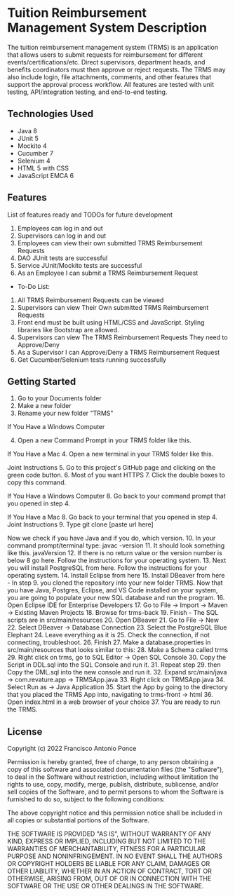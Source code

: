 # Tuition Reimbursement Management System Description
The tuition reimbursement management system (TRMS) is an application that allows users to submit requests for reimbursement for different events/certifications/etc. Direct supervisors, department heads, and benefits coordinators must then approve or reject requests. The TRMS may also include login, file attachments, comments, and other features that support the approval process workflow. All features are tested with unit testing, API/integration testing, and end-to-end testing.

## Technologies Used
- Java 8
- JUnit 5
- Mockito 4
- Cucumber 7
- Selenium 4
- HTML 5 with CSS
- JavaScript EMCA 6

## Features
List of features ready and TODOs for future development
1. Employees can log in and out
2. Supervisors can log in and out
3. Employees can view their own submitted TRMS Reimbursement Requests
4. DAO JUnit tests are successful
5. Service JUnit/Mockito tests are successful
6. As an Employee I can submit a TRMS Reimbursement Request
  - To-Do List:
1. All TRMS Reimbursement Requests can be viewed
2. Supervisors can view Their Own submitted TRMS Reimbursement Requests
3. Front end must be built using HTML/CSS and JavaScript. Styling libraries like Bootstrap are allowed.
4. Supervisors can view The TRMS Reimbursement Requests They need to Approve/Deny
5. As a Supervisor I can Approve/Deny a TRMS Reimbursement Request
6. Get Cucumber/Selenium tests running successfully

## Getting Started
1. Go to your Documents folder
2. Make a new folder
3. Rename your new folder "TRMS"

If You Have a Windows Computer

  4. Open a new Command Prompt in your TRMS folder like this.
 
If You Have a Mac
  4. Open a new terminal in your TRMS folder like this.

Joint Instructions
  5. Go to this project's GitHub page and clicking on the green code button.
  6. Most of you want HTTPS
  7. Click the double boxes to copy this command.
  
If You Have a Windows Computer
  8. Go back to your command prompt that you opened in step 4.
  
If You Have a Mac
  8. Go back to your terminal that you opened in step 4.
Joint Instructions
  9. Type
    git clone [paste url here]
    
Now we check if you have Java and if you do, which version.
  10. In your command prompt/terminal type:
    javac -version
  11. It should look something like this.
    javaVersion
  12. If there is no return value or the version number is below 8 go here. Follow the instructions for your operating system.
  13. Next you will install PostgreSQL from here. Follow the instructions for your operating system.
  14. Install Eclipse from here
  15. Install DBeaver from here
    - In step 9. you cloned the repository into your new folder TRMS. Now that you have Java, Postgres, Eclipse, and VS Code            installed on your system, you are going to populate your new SQL database and run the program.
  16. Open Eclipse IDE for Enterprise Developers
  17. Go to File -> Import -> Maven -> Existing Maven Projects
  18. Browse for trms-back
  19. Finish
    - The SQL scripts are in src/main/resources
  20. Open DBeaver
  21. Go to File -> New
  22. Select DBeaver -> Database Connection
  23. Select the PostgreSQL Blue Elephant
  24. Leave everything as it is
  25. Check the connection, if not connecting, troubleshoot.
  26. Finish
  27. Make a database.properties in src/main/resources that looks similar to this:
  28. Make a Schema called trms
  29. Right click on trms, go to SQL Editor -> Open SQL Console
  30. Copy the Script in DDL.sql into the SQL Console and run it.
  31. Repeat step 29. then Copy the DML.sql into the new console and run it.
  32. Expand src/main/java -> com.revature.app -> TRMSApp.java
  33. Right click on TRMSApp.java
  34. Select Run as -> Java Application
  35. Start the App by going to the directory that you placed the TRMS App into, navigating to trms-front -> html
  36. Open index.html in a web browser of your choice
  37. You are ready to run the TRMS.

## License

Copyright (c) 2022 Francisco Antonio Ponce

Permission is hereby granted, free of charge, to any person obtaining a copy of this software and associated documentation files (the "Software"), to deal in the Software without restriction, including without limitation the rights to use, copy, modify, merge, publish, distribute, sublicense, and/or sell copies of the Software, and to permit persons to whom the Software is furnished to do so, subject to the following conditions:

The above copyright notice and this permission notice shall be included in all copies or substantial portions of the Software.

THE SOFTWARE IS PROVIDED "AS IS", WITHOUT WARRANTY OF ANY KIND, EXPRESS OR IMPLIED, INCLUDING BUT NOT LIMITED TO THE WARRANTIES OF MERCHANTABILITY, FITNESS FOR A PARTICULAR PURPOSE AND NONINFRINGEMENT. IN NO EVENT SHALL THE AUTHORS OR COPYRIGHT HOLDERS BE LIABLE FOR ANY CLAIM, DAMAGES OR OTHER LIABILITY, WHETHER IN AN ACTION OF CONTRACT, TORT OR OTHERWISE, ARISING FROM, OUT OF OR IN CONNECTION WITH THE SOFTWARE OR THE USE OR OTHER DEALINGS IN THE SOFTWARE.

